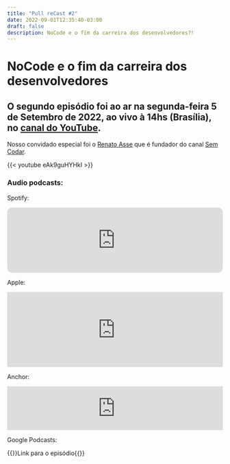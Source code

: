```yaml
---
title: "Pull reCast #2"
date: 2022-09-01T12:35:40-03:00
draft: false
description: NoCode e o fim da carreira dos desenvolvedores?!
---
```


# NoCode e o fim da carreira dos desenvolvedores

## O segundo episódio foi ao ar na segunda-feira 5 de Setembro de 2022, ao vivo à 14hs (Brasília), no [canal do YouTube](https://canal.pullrecast.dev).

<!-- :calendar: [Adicione aqui no seu calendário!](/calendar/ep002.ics) -->

Nosso convidado especial foi o [Renato Asse](https://www.instagram.com/renatoasse/) que é fundador do canal [Sem Codar](https://www.youtube.com/c/RenatoAsse).

{{< youtube eAk9guHYHkI >}}

### Audio podcasts:

Spotify:

<iframe style="border-radius:12px" src="https://open.spotify.com/embed/episode/24ybhF2OrdxrRQY0V5CVP3?utm_source=generator" width="100%" height="152" frameBorder="0" allowfullscreen="" allow="autoplay; clipboard-write; encrypted-media; fullscreen; picture-in-picture" loading="lazy"></iframe>

Apple:

<iframe allow="autoplay *; encrypted-media *; fullscreen *; clipboard-write" frameborder="0" height="175" style="width:100%;max-width:660px;overflow:hidden;background:transparent;" sandbox="allow-forms allow-popups allow-same-origin allow-scripts allow-storage-access-by-user-activation allow-top-navigation-by-user-activation" src="https://embed.podcasts.apple.com/us/podcast/2-nocode-e-o-fim-da-carreira-dos-desenvolvedores/id1643158720?i=1000578459601"></iframe>

Anchor:

<iframe src="https://anchor.fm/pullrecast/embed/episodes/2---NoCode-e-o-fim-da-carreira-dos-desenvolvedores-e1ne2jg/a-a8fv6ih" height="102px" width="100%" frameborder="0" scrolling="no"></iframe>

Google Podcasts:

{{<link href="https://podcasts.google.com/feed/aHR0cHM6Ly9hbmNob3IuZm0vcy9iNDExYThjOC9wb2RjYXN0L3Jzcw/episode/OTI4M2NmZjMtOTY4My00MTlhLWI1NDQtYmYxMThjYzZlYjM5">}}Link para o episódio{{</link>}}

